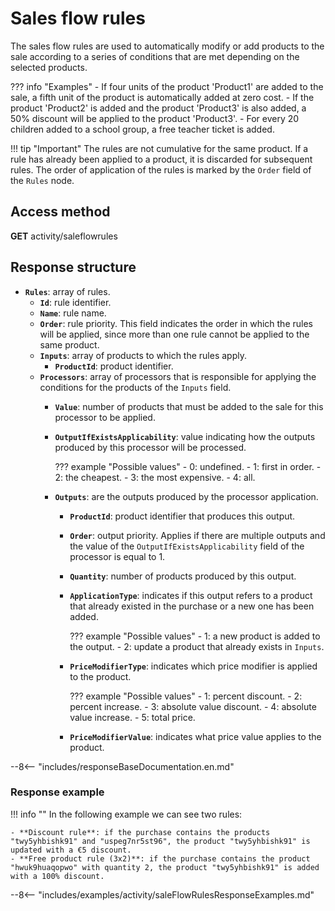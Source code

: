 # Sales flow rules

The sales flow rules are used to automatically modify or add products to the sale according to a series of conditions that are met depending on the selected products.

??? info "Examples"
    - If four units of the product 'Product1' are added to the sale, a fifth unit of the product is automatically added at zero cost.
    - If the product 'Product2' is added and the product 'Product3' is also added, a 50% discount will be applied to the product 'Product3'.
    - For every 20 children added to a school group, a free teacher ticket is added.

!!! tip "Important"
    The rules are not cumulative for the same product. If a rule has already been applied to a product, it is discarded for subsequent rules. The order of application of the rules is marked by the ``Order`` field of the ``Rules`` node.

## Access method

**GET** activity/saleflowrules

## Response structure

- **``Rules``**: array of rules.
    - **``Id``**: rule identifier.
    - **``Name``**: rule name.
    - **``Order``**: rule priority. This field indicates the order in which the rules will be applied, since more than one rule cannot be applied to the same product.
    - **``Inputs``**: array of products to which the rules apply.
        - **``ProductId``**: product identifier.
    - **``Processors``**: array of processors that is responsible for applying the conditions for the products of the ``Inputs`` field.
        - **``Value``**: number of products that must be added to the sale for this processor to be applied.
        - **``OutputIfExistsApplicability``**: value indicating how the outputs produced by this processor will be processed.

            ??? example "Possible values"
                - 0: undefined.
                - 1: first in order.
                - 2: the cheapest.
                - 3: the most expensive.
                - 4: all.

        - **``Outputs``**: are the outputs produced by the processor application.
            - **``ProductId``**: product identifier that produces this output.
            - **``Order``**: output priority. Applies if there are multiple outputs and the value of the ``OutputIfExistsApplicability`` field of the processor is equal to 1.
            - **``Quantity``**: number of products produced by this output.
            - **``ApplicationType``**: indicates if this output refers to a product that already existed in the purchase or a new one has been added.

                ??? example "Possible values"
                    - 1: a new product is added to the output.
                    - 2: update a product that already exists in ``Inputs``.

            - **``PriceModifierType``**: indicates which price modifier is applied to the product.

                ??? example "Possible values"
                    - 1: percent discount.
                    - 2: percent increase.
                    - 3: absolute value discount.
                    - 4: absolute value increase.
                    - 5: total price.

            - **``PriceModifierValue``**: indicates what price value applies to the product.

--8<-- "includes/responseBaseDocumentation.en.md"

### Response example

!!! info ""
    In the following example we can see two rules:

    - **Discount rule**: if the purchase contains the products "twy5yhbishk91" and "uspeg7nr5st96", the product "twy5yhbishk91" is updated with a €5 discount.
    - **Free product rule (3x2)**: if the purchase contains the product "hwuk9huaqopwo" with quantity 2, the product "twy5yhbishk91" is added with a 100% discount.

--8<-- "includes/examples/activity/saleFlowRulesResponseExamples.md"
